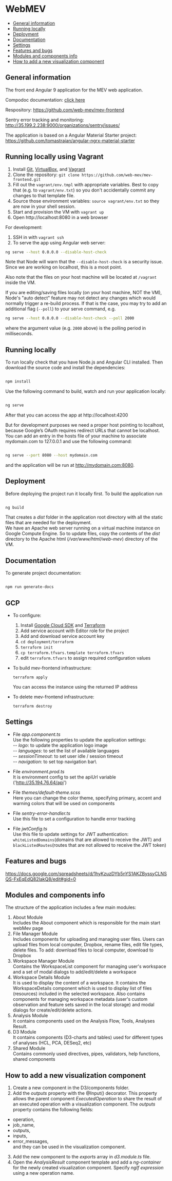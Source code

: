 # WebMEV

- [General information](#GeneralInformation)
- [Running locally](#Running)
- [Deployment](#Deployment)
- [Documentation](#Documentation)
- [Settings](#Settings)
- [Features and bugs ](#Features)
- [Modules and components info](#Modules)
- [How to add a new visualization component](#AddNewComponent)

## <a name="GeneralInformation">**General information**</a>

The front end Angular 9 application for the MEV web application.

Compodoc documentation: [click here](https://web-mev.github.io/mev-frontend/documentation/overview.html)

Respository: https://github.com/web-mev/mev-frontend

Sentry error tracking and monitoring: http://35.199.2.238:9000/organizations/sentry/issues/

The application is based on a Angular Material Starter project:
https://github.com/tomastrajan/angular-ngrx-material-starter


## <a name="vagrant">Running locally using Vagrant</a>

1. Install [Git](https://git-scm.com/), [VirtualBox](https://www.virtualbox.org/), and [Vagrant](https://www.vagrantup.com/)
1. Clone the repository: `git clone https://github.com/web-mev/mev-frontend.git`
1. Fill out the `vagrant/env.tmpl` with appropriate variables. Best to copy that (e.g. to `vagrant/env.txt`) so you don't accidentally commit any changes to that template file.
1. Source those environment variables: `source vagrant/env.txt` so they are now in your shell session.
1. Start and provision the VM with `vagrant up`
1. Open http://localhost:8080 in a web browser

For development:
1. SSH in with `vagrant ssh`
1. To serve the app using Angular web server:
```sh
ng serve --host 0.0.0.0 --disable-host-check
```
Note that Node will warn that the `--disable-host-check` is a security issue. Since we are working on localhost, this is a moot point. 

Also note that the files on your host machine will be located at `/vagrant` inside the VM.

If you are editing/saving files locally (on your host machine, NOT the VM), Node's "auto detect" feature may not detect any changes which would normally trigger a re-build process. If that is the case, you may try to add an additional flag (`--poll`) to your serve command, e.g.
```sh
ng serve --host 0.0.0.0 --disable-host-check --poll 2000
```
where the argument value (e.g. `2000` above) is the polling period in milliseconds.

## <a name="Running">**Running locally**</a>

To run locally check that you have Node.js and Angular CLI installed.
Then download the source code and install the dependencies:

```sh

npm install

```

Use the following command to build, watch and run your application locally:

```sh

ng serve

```

After that you can access the app at http://localhost:4200

But for development purposes we need a proper host pointing to localhost, because Google’s OAuth requires redirect URLs that cannot be localhost. You can add an entry in the hosts file of your machine to associate mydomain.com to 127.0.0.1 and use the following command:

```sh

ng serve --port 8080 --host mydomain.com

```

and the application will be run at http://mydomain.com:8080.

## <a name="Deployment">**Deployment**</a>

Before deploying the project run it locally first. To build the application run

```sh

ng build

```

That creates a _dist_ folder in the application root directory with all the static files that are needed for the deployment.\
We have an Apache web server running on a virtual machine instance on Google Compute Engine. So to update files, copy the contents of the _dist_ directory to the Apache html (_/var/www/html/web-mev_) directory of the VM.

## <a name="Documentation">**Documentation**</a>

To generate project documentation:

```sh

npm run generate-docs

```

## <a name="GCP">GCP</a>

* To configure:
  1. Install [Google Cloud SDK](https://cloud.google.com/sdk/docs/install) and [Terraform](https://www.terraform.io/downloads.html)
  1. Add service account with Editor role for the project
  1. Add and download service account key
  1. `cd deployment/terraform`
  1. `terraform init`
  1. `cp terraform.tfvars.template terraform.tfvars`
  1. edit `terraform.tfvars` to assign required configuration values 

* To build mev-frontend infrastructure:
  ```shell
  terraform apply
  ```
  You can access the instance using the returned IP address

* To delete mev-frontend infrastructure:
  ```shell
  terraform destroy
  ```

## <a name="Settings">**Settings**</a>

- File _app.component.ts_\
  Use the following properties to update the application settings:\
  -- _logo_: to update the application logo image\
  -- _languages_: to set the list of available languages\
  -- _sessionTimeout_: to set user idle / session timeout\
  -- _navigation_: to set top navigation bar\

- File _environment.prod.ts_\
  It is environment config to set the apiUrl variable ('http://35.194.76.64/api')

- File _themes/default-theme.scss_\
  Here you can change the color theme, specifying primary, accent and warning colors that will be used on components

- File _sentry-error-handler.ts_\
  Use this file to set a configuration to handle error tracking

- File _jwtConfig.ts_\
  Use this file to update settings for JWT authentication: `whiteListedDomains`(domains that are allowed to receive the JWT) and `blackListedRoutes`(routes that are not allowed to receive the JWT token)

## <a name="Features">**Features and bugs**</a>

https://docs.google.com/spreadsheets/d/1hyKzuzDYb5nYS1AKZByssyCLNSQS-FxEqEdQ82IakQ8/edit#gid=0

## <a name="Modules">**Modules and components info**</a>

The structure of the application includes a few main modules:

1.  About Module\
    Includes the About component which is responsible for the main start webMev page
2.  File Manager Module\
    Includes components for uploading and managing user files. Users can upload files from local computer, Dropbox, rename files, edit file types, delete files.
    To add: download files to local computer, download to Dropbox
3.  Workspace Manager Module\
    Contains the WorkspaceList component for managing user's workspace and a set of modal dialogs to add/edit/delete a workspace
4.  Workspace Details Module\
    It is used to display the content of a workspace. It contains the WorkspaceDetails component which is used to display list of files (resources) included in the selected workspace. Also contains components for managing workspace metadata (user's custom observation and feature sets saved in the local storage) and modal dialogs for create/edit/delete actions.
5.  Analysis Module\
    It contains components used on the Analysis Flow, Tools, Analyses Result.
6.  D3 Module\
    It contains components (D3-charts and tables) used for different types of analyses (HCL, PCA, DESeq2, etc)
7.  Shared Module\
    Contains commonly used directives, pipes, validators, help functions, shared components

## <a name="AddNewComponent">**How to add a new visualization component**</a>

1.  Create a new component in the D3/components folder.
2.  Add the _outputs_ property with the @Input() decorator. This property allows the parent component _ExecutedOperation_ to share the result of an executed operation with a visualization component. The _outputs_ property contains the following fields:

- operation,
- job_name,
- outputs,
- inputs,
- error_messages,\
  and they can be used in the visualization component.

3. Add the new component to the _exports_ array in _d3.module.ts_ file.
4. Open the _AnalysisResult_ component template and add a _ng-container_ for the newly created visualization component. Specify _ngIf expression_ using a new operation name.
